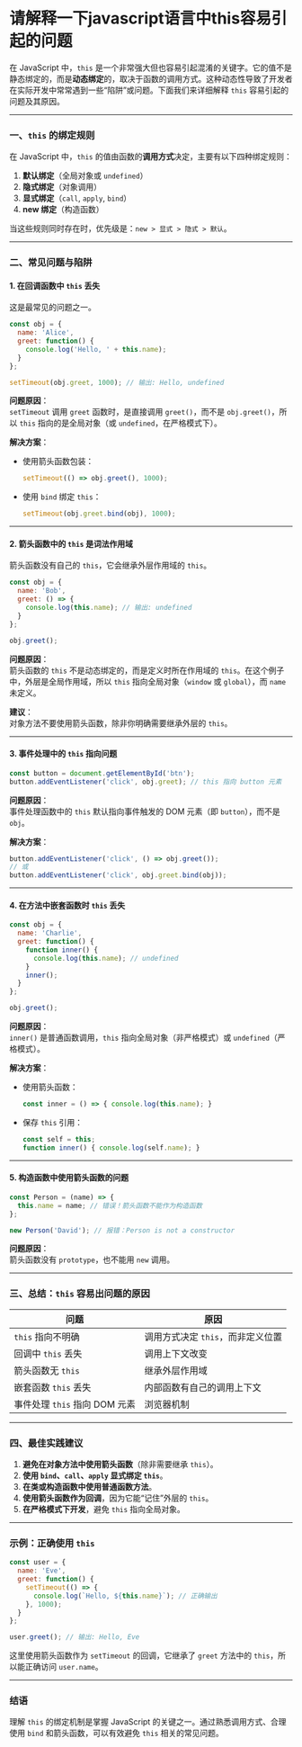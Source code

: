 # 请解释一下javascript语言中this容易引起的问题

在 JavaScript 中，`this` 是一个非常强大但也容易引起混淆的关键字。它的值不是静态绑定的，而是**动态绑定**的，取决于函数的调用方式。这种动态性导致了开发者在实际开发中常常遇到一些“陷阱”或问题。下面我们来详细解释 `this` 容易引起的问题及其原因。

---

### 一、`this` 的绑定规则

在 JavaScript 中，`this` 的值由函数的**调用方式**决定，主要有以下四种绑定规则：

1. **默认绑定**（全局对象或 `undefined`）
2. **隐式绑定**（对象调用）
3. **显式绑定**（`call`, `apply`, `bind`）
4. **new 绑定**（构造函数）

当这些规则同时存在时，优先级是：`new > 显式 > 隐式 > 默认`。

---

### 二、常见问题与陷阱

#### 1. **在回调函数中 `this` 丢失**

这是最常见的问题之一。

```javascript
const obj = {
  name: 'Alice',
  greet: function() {
    console.log('Hello, ' + this.name);
  }
};

setTimeout(obj.greet, 1000); // 输出: Hello, undefined
```

**问题原因**：  
`setTimeout` 调用 `greet` 函数时，是直接调用 `greet()`，而不是 `obj.greet()`，所以 `this` 指向的是全局对象（或 `undefined`，在严格模式下）。

**解决方案**：

- 使用箭头函数包装：
  ```javascript
  setTimeout(() => obj.greet(), 1000);
  ```

- 使用 `bind` 绑定 `this`：
  ```javascript
  setTimeout(obj.greet.bind(obj), 1000);
  ```

---

#### 2. **箭头函数中的 `this` 是词法作用域**

箭头函数没有自己的 `this`，它会继承外层作用域的 `this`。

```javascript
const obj = {
  name: 'Bob',
  greet: () => {
    console.log(this.name); // 输出: undefined
  }
};

obj.greet();
```

**问题原因**：  
箭头函数的 `this` 不是动态绑定的，而是定义时所在作用域的 `this`。在这个例子中，外层是全局作用域，所以 `this` 指向全局对象（`window` 或 `global`），而 `name` 未定义。

**建议**：  
对象方法不要使用箭头函数，除非你明确需要继承外层的 `this`。

---

#### 3. **事件处理中的 `this` 指向问题**

```javascript
const button = document.getElementById('btn');
button.addEventListener('click', obj.greet); // this 指向 button 元素
```

**问题原因**：  
事件处理函数中的 `this` 默认指向事件触发的 DOM 元素（即 `button`），而不是 `obj`。

**解决方案**：
```javascript
button.addEventListener('click', () => obj.greet());
// 或
button.addEventListener('click', obj.greet.bind(obj));
```

---

#### 4. **在方法中嵌套函数时 `this` 丢失**

```javascript
const obj = {
  name: 'Charlie',
  greet: function() {
    function inner() {
      console.log(this.name); // undefined
    }
    inner();
  }
};

obj.greet();
```

**问题原因**：  
`inner()` 是普通函数调用，`this` 指向全局对象（非严格模式）或 `undefined`（严格模式）。

**解决方案**：
- 使用箭头函数：
  ```javascript
  const inner = () => { console.log(this.name); }
  ```
- 保存 `this` 引用：
  ```javascript
  const self = this;
  function inner() { console.log(self.name); }
  ```

---

#### 5. **构造函数中使用箭头函数的问题**

```javascript
const Person = (name) => {
  this.name = name; // 错误！箭头函数不能作为构造函数
};

new Person('David'); // 报错：Person is not a constructor
```

**问题原因**：  
箭头函数没有 `prototype`，也不能用 `new` 调用。

---

### 三、总结：`this` 容易出问题的原因

| 问题 | 原因 |
|------|------|
| `this` 指向不明确 | 调用方式决定 `this`，而非定义位置 |
| 回调中 `this` 丢失 | 调用上下文改变 |
| 箭头函数无 `this` | 继承外层作用域 |
| 嵌套函数 `this` 丢失 | 内部函数有自己的调用上下文 |
| 事件处理 `this` 指向 DOM 元素 | 浏览器机制 |

---

### 四、最佳实践建议

1. **避免在对象方法中使用箭头函数**（除非需要继承 `this`）。
2. **使用 `bind`、`call`、`apply` 显式绑定 `this`**。
3. **在类或构造函数中使用普通函数方法**。
4. **使用箭头函数作为回调**，因为它能“记住”外层的 `this`。
5. **在严格模式下开发**，避免 `this` 指向全局对象。

---

### 示例：正确使用 `this`

```javascript
const user = {
  name: 'Eve',
  greet: function() {
    setTimeout(() => {
      console.log(`Hello, ${this.name}`); // 正确输出
    }, 1000);
  }
};

user.greet(); // 输出: Hello, Eve
```

这里使用箭头函数作为 `setTimeout` 的回调，它继承了 `greet` 方法中的 `this`，所以能正确访问 `user.name`。

---

### 结语

理解 `this` 的绑定机制是掌握 JavaScript 的关键之一。通过熟悉调用方式、合理使用 `bind` 和箭头函数，可以有效避免 `this` 相关的常见问题。

